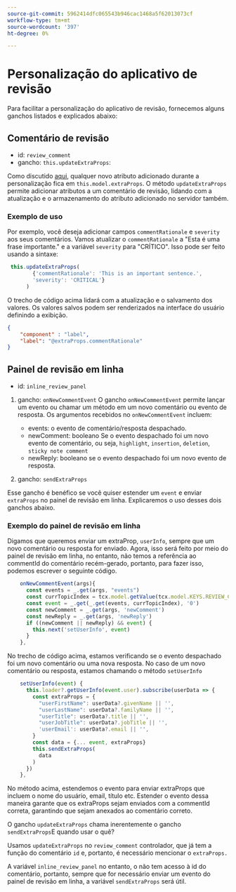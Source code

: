 ```yaml
---
source-git-commit: 5962414dfc065543b946cac1468a5f62013073cf
workflow-type: tm+mt
source-wordcount: '397'
ht-degree: 0%

---
```

# Personalização do aplicativo de revisão

Para facilitar a personalização do aplicativo de revisão, fornecemos alguns ganchos listados e explicados abaixo:

## Comentário de revisão

- id: `review_comment`
- gancho: `this.updateExtraProps`:

Como discutido [aqui](../../aem_guides_framework/basic_customisation.md), qualquer novo atributo adicionado durante a personalização fica em `this.model.extraProps`. O método `updateExtraProps` permite adicionar atributos a um comentário de revisão, lidando com a atualização e o armazenamento do atributo adicionado no servidor também.

### Exemplo de uso

Por exemplo, você deseja adicionar campos `commentRationale` e `severity` aos seus comentários.
Vamos atualizar o `commentRationale` a &quot;Esta é uma frase importante.&quot; e a variável `severity` para &quot;CRÍTICO&quot;.
Isso pode ser feito usando a sintaxe:

```typescript
 this.updateExtraProps(
        {'commentRationale': 'This is an important sentence.',
        'severity': 'CRITICAL'}
      )
```

O trecho de código acima lidará com a atualização e o salvamento dos valores. Os valores salvos podem ser renderizados na interface do usuário definindo a exibição.

```JSON
{
    "component" : "label",
    "label": "@extraProps.commentRationale"
}
```

## Painel de revisão em linha

- id: `inline_review_panel`

1. gancho: `onNewCommentEvent`
O gancho `onNewCommentEvent` permite lançar um evento ou chamar um método em um novo comentário ou evento de resposta.
Os argumentos recebidos no `onNewCommentEvent` incluem:
   - events: o evento de comentário/resposta despachado.
   - newComment: booleano Se o evento despachado foi um novo evento de comentário, ou seja, `highlight`, `insertion`, `deletion`, `sticky note comment`
   - newReply: booleano se o evento despachado foi um novo evento de resposta.

2. gancho: `sendExtraProps`

Esse gancho é benéfico se você quiser estender um `event` e enviar `extraProps` no painel de revisão em linha. Explicaremos o uso desses dois ganchos abaixo.

### Exemplo do painel de revisão em linha

Digamos que queremos enviar um extraProp, `userInfo`, sempre que um novo comentário ou resposta for enviado. Agora, isso será feito por meio do painel de revisão em linha, no entanto, não temos a referência ao commentId do comentário recém-gerado, portanto, para fazer isso, podemos escrever o seguinte código.

```typescript
    onNewCommentEvent(args){
      const events = _.get(args, "events")
      const currTopicIndex = tcx.model.getValue(tcx.model.KEYS.REVIEW_CURR_TOPIC) || this.model.currTopicIndex || "0"
      const event = _.get(_.get(events, currTopicIndex), '0')
      const newComment = _.get(args, 'newComment')
      const newReply = _.get(args, 'newReply')
      if ((newComment || newReply) && event) {
        this.next('setUserInfo', event)
      }
    },
```

No trecho de código acima, estamos verificando se o evento despachado foi um novo comentário ou uma nova resposta. No caso de um novo comentário ou resposta, estamos chamando o método `setUserInfo`

```typescript
    setUserInfo(event) {
      this.loader?.getUserInfo(event.user).subscribe(userData => {
        const extraProps = {
          "userFirstName": userData?.givenName || '',
          "userLastName": userData?.familyName || '',
          "userTitle": userData?.title || '',
          "userJobTitle": userData?.jobTitle || '',
          'userEmail': userData?.email || '',
        }
        const data = {... event, extraProps}
        this.sendExtraProps(
          data
        )
      })
    },
```

No método acima, estendemos o evento para enviar extraProps que incluem o nome do usuário, email, título etc. Estender o evento dessa maneira garante que os extraProps sejam enviados com a commentId correta, garantindo que sejam anexados ao comentário correto.

O gancho `updateExtraProps` chama inerentemente o gancho `sendExtraProps`E quando usar o quê?

Usamos `updateExtraProps` no `review_comment` controlador, que já tem a função do comentário `id` e, portanto, é necessário mencionar o `extraProps.`

A variável `inline_review_panel` no entanto, o não tem acesso à id do comentário, portanto, sempre que for necessário enviar um evento do painel de revisão em linha, a variável `sendExtraProps` será útil.

